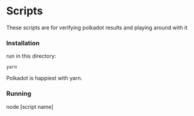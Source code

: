 # Scripts

These scripts are for verifying polkadot results and playing around with it

### Installation

run in this directory: 

```
yarn
```

Polkadot is happiest with yarn.

### Running 

node [script name]